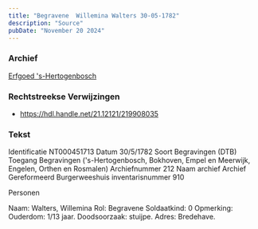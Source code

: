 ```yaml
---
title: "Begravene  Willemina Walters 30-05-1782"
description: "Source"
pubDate: "November 20 2024"
---
```


### Archief
[Erfgoed 's-Hertogenbosch](https://www.erfgoedshertogenbosch.nl/)

### Rechtstreekse Verwijzingen
- https://hdl.handle.net/21.12121/219908035

### Tekst
Identificatie NT000451713
Datum 30/5/1782
Soort Begravingen (DTB)
Toegang Begravingen ('s-Hertogenbosch, Bokhoven, Empel en Meerwijk, Engelen, Orthen en Rosmalen)
Archiefnummer 212
Naam archief Archief Gereformeerd Burgerweeshuis
inventarisnummer 910

Personen  

Naam:  Walters, Willemina
Rol:  Begravene
Soldaatkind:  0
Opmerking:  Ouderdom: 1/13 jaar. Doodsoorzaak: stuijpe. Adres: Bredehave.